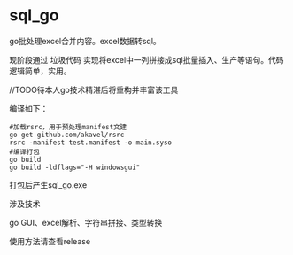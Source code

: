 # sql_go

go批处理excel合并内容。excel数据转sql。

现阶段通过 垃圾代码 实现将excel中一列拼接成sql批量插入、生产等语句。代码逻辑简单，实用。

//TODO待本人go技术精湛后将重构并丰富该工具

编译如下：
```
#加载rsrc，用于预处理manifest文建
go get github.com/akavel/rsrc
rsrc -manifest test.manifest -o main.syso
#编译打包
go build
go build -ldflags="-H windowsgui"
```
打包后产生sql_go.exe

涉及技术

go GUI、excel解析、字符串拼接、类型转换

使用方法请查看release
